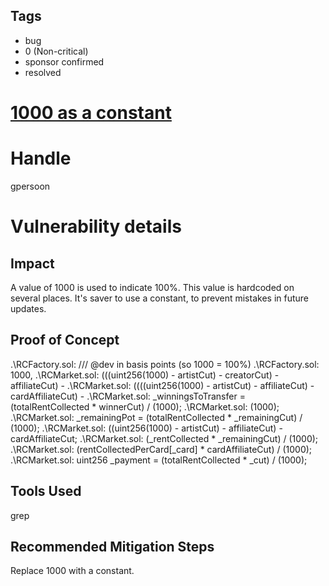 ## Tags

- bug
- 0 (Non-critical)
- sponsor confirmed
- resolved

# [1000 as a constant](https://github.com/code-423n4/2021-06-realitycards-findings/issues/10) 

# Handle

gpersoon


# Vulnerability details

## Impact
A value of 1000 is used to indicate 100%. This value is hardcoded on several places.
It's saver to use a constant, to prevent mistakes in future updates.

## Proof of Concept
.\RCFactory.sol:    /// @dev in basis points (so 1000 = 100%)
.\RCFactory.sol:                1000,
.\RCMarket.sol:                (((uint256(1000) - artistCut) - creatorCut) - affiliateCut) -
.\RCMarket.sol:            ((((uint256(1000) - artistCut) - affiliateCut) - cardAffiliateCut) -
.\RCMarket.sol:            _winningsToTransfer = (totalRentCollected * winnerCut) / (1000);
.\RCMarket.sol:                (1000);
.\RCMarket.sol:            _remainingPot = (totalRentCollected * _remainingCut) / (1000);
.\RCMarket.sol:            ((uint256(1000) - artistCut) - affiliateCut) - cardAffiliateCut;
.\RCMarket.sol:            (_rentCollected * _remainingCut) / (1000);
.\RCMarket.sol:            (rentCollectedPerCard[_card] * cardAffiliateCut) / (1000);
.\RCMarket.sol:            uint256 _payment = (totalRentCollected * _cut) / (1000);

## Tools Used
grep

## Recommended Mitigation Steps
Replace 1000 with a constant.


